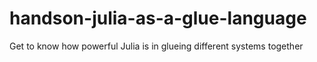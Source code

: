 # handson-julia-as-a-glue-language
Get to know how powerful Julia is in glueing different systems together
